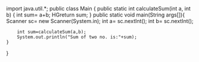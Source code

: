 import java.util.*;
public class Main
{
	public static int calculateSum(int a, int b) {
		int sum= a+b;
		HGreturn sum;
	}
	public static void main(String args[]){
	    Scanner sc= new Scanner(System.in);
	    int a= sc.nextInt();
	    int b= sc.nextInt();
	    
	    int sum=calculateSum(a,b);
	    System.out.println("Sum of two no. is:"+sum);
	}
}

